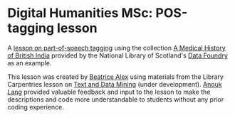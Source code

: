 # Digital Humanities MSc: POS-tagging lesson
A [lesson on part-of-speech tagging](https://htmlpreview.github.io/?https://github.com/bea-alex/DH-MSc-POStagging-lesson/blob/master/POStagging.html) using the collection [A Medical History of British India](https://data.nls.uk/data/digitised-collections/a-medical-history-of-british-india/) provided by the National Library of Scotland's [Data Foundry](https://data.nls.uk) as an example.

This lesson was created by [Beatrice Alex](https://www.ed.ac.uk/profile/dr-beatrice-alex) using materials from the Library Carpentries lesson on [Text and Data Mining](http://librarycarpentry.org/lc-tdm/) (under development). [Anouk Lang](https://www.ed.ac.uk/profile/anouk-lang) provided valuable feedback and input to the lesson to make the descriptions and code more understandable to students without any prior coding experience.
